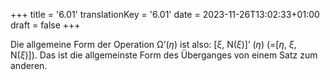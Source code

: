 +++
title = '6.01'
translationKey = '6.01'
date = 2023-11-26T13:02:33+01:00
draft = false
+++

Die allgemeine Form der Operation <span class="mathmode"><span class="mathop">Ω’</span>(<span class="overlined"><var>η</var></span>)</span> ist also: <span class="mathmode"><span class="mathop">[<span class="overlined"><var>ξ</var></span>, <span class="nop">N</span>(<span class="overlined"><var>ξ</var></span>)]’</span> (<span class="overlined"><var>η</var></span>) (<span class="mathrel">=</span>[<span class="overlined"><var>η</var></span>, <span class="overlined"><var>ξ</var></span>, <span class="nop">N</span>(<span class="overlined"><var>ξ</var></span>)])</span>.
Das ist die allgemeinste Form des Überganges von einem Satz zum anderen.
